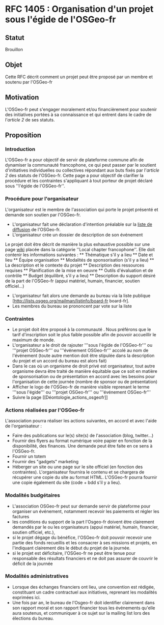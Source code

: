 RFC 1405 : Organisation d'un projet sous l'égide de l'OSGeo-fr
==============================================================

## Statut

Brouillon

## Objet

Cette RFC décrit comment un projet peut être proposé par un membre et soutenu par l'OSGeo-fr

## Motivation

L'OSGeo-fr peut s'engager moralement et/ou financièrement pour soutenir des initiatives portées à sa connaissance et qui entrent dans le cadre de l'*article 2* de ses statuts.

## Proposition

### Introduction

L'OSGeo-fr a pour objectif de servir de plateforme commune afin de dynamiser la communauté francophone, ce qui peut passer par le soutient d'initiatives individuelles ou collectives répondant aux buts fixés par l'*article 2* des statuts de l'OSGeo-fr. Cette page a pour objectif de clarifier la procédure et les contraintes s'appliquant à tout porteur de projet déclaré sous ''l'égide de l'OSGeo-fr''.

### Procédure pour l'organisateur

L'organisateur est le membre de l'association qui porte le projet présenté et demande son soutien par l'OSGeo-fr.

* L'organisateur fait une déclaration d'intention préalable sur la [liste de diffusion](http://lists.osgeo.org/listinfo/francophone) de l'OSGeo-fr.
* L'organisateur crée un dossier de description de son événement

Le projet doit être décrit de manière la plus exhaustive possible sur une page [wiki](http://wiki.osgeo.org/wiki/Francophone_OSGeo_Chapter) placée dans la catégorie ''Local chapter francophone''. Elle doit contenir les informations suivantes :
** Thématique s'il y a lieu
** Date et lieu
** Équipe organisation
** Modalités de sponsorisation (s'il y a lieu)
** La description et le contexte du projet
** Description des ressources requises
** Planification de la mise en oeuvre
** Outils d'évaluation et de contrôle
** Budget (équilibré, s'il y a lieu)
** Description du support désiré de la part de l'OSGeo-fr (appui matériel, humain, financier, soutien officiel...)

* L'organisateur fait alors une demande au bureau via la liste publique [http://lists.osgeo.org/mailman/listinfo/board-fr board-fr].
* Les membres du bureau se prononcent par vote sur la liste

### Contraintes

* Le projet doit être proposé à la communauté . Nous préférons que le tarif d'inscription soit le plus faible possible afin de pouvoir accueillir le maximum de monde.
* L'organisateur a le droit de rajouter '''sous l'égide de l'OSGeo-fr''' ou '''projet OSGeo-fr''' ou '''événement OSGeo-fr''' accolé au nom de l'événement (toute autre mention doit être stipulée dans la description du projet et un accord du bureau est alors fait)
* Dans le cas où un organisme de droit privé est organisateur, tout autre organisme devra être traité de manière équitable que ce soit en matière de sponsorisation ou de présentation en accord avec les besoins pour l'organisation de cette journée (nombre de sponsor ou de présentation)
* Afficher le logo de l'OSGeo-fr de manière visible reprenant le terme '''sous l'égide''' ou '''projet OSGeo-fr''' ou '''événement OSGeo-fr'''
* Suivre la page [[Déontologie_actions_osgeofr]]

### Actions réalisées par l'OSGeo-fr

L'association pourra réaliser les actions suivantes, en accord et avec l'aide de l'organisateur :

* Faire des publications sur le(s) site(s) de l'association (blog, twitter...)
* Fournir des flyers au format numérique voire papier en fonction de la disponibilité, des finances. Une demande peut être faite en ce sens à l'OSGeo-fr.
* Fournir un totem
* Fournir des "gadgets" marketing
* Héberger un site ou une page sur le site officiel (en fonction des contraintes). L'organisateur fournira le contenu et se chargera de récupérer une copie du site au format HTML. L'OSGeo-fr pourra fournir une copie également du site (code + bdd s'il y a lieu).

### Modalités budgétaires

* L'association OSGeo-fr peut sur demande servir de plateforme pour organiser un événement, notamment recevoir les paiements et régler les factures
* les conditions du support de la part l'Osgeo-fr doivent être clairement demandés par le ou les organisateurs (appui matériel, humain, financier, soutien officiel, etc.),
* si le projet dégage du bénéfice, l'OSGeo-fr doit pouvoir recevoir une partie des fonds recueillis et les consacrer à
ses missions et projets, en l'indiquant clairement dès le début du projet de la journée.
* si le projet est déficitaire, l'OSGeo-fr ne peut être tenue pour responsable des résultats financiers et ne doit pas assurer de couvrir le déficit de la journée


### Modalités administratives

* Lorsque des échanges financiers ont lieu, une convention est rédigée, constituant un cadre contractuel aux initiatives, reprenant les modalités exprimées ici.
* Une fois par an, le bureau de l'Osgeo-fr doit identifier clairement dans son rapport moral et son rapport financier tous les événements qu'elle aura soutenus, et communiquer à ce sujet sur la mailing list lors des élections du bureau.
